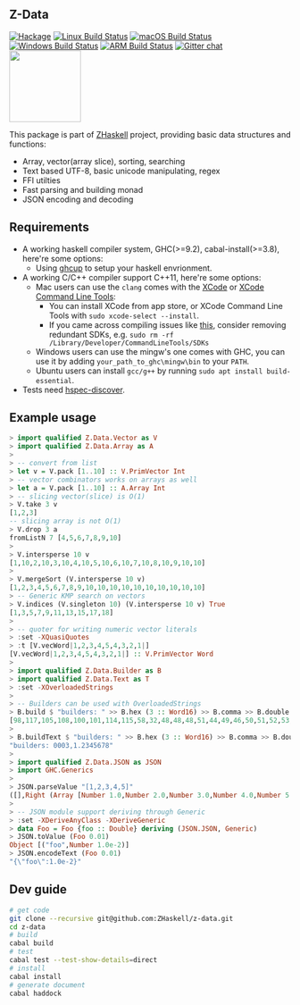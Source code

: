 ## Z-Data

[![Hackage](https://img.shields.io/hackage/v/Z-Data.svg?style=flat)](https://hackage.haskell.org/package/Z-Data)
[![Linux Build Status](https://github.com/ZHaskell/z-data/workflows/ubuntu-ci/badge.svg)](https://github.com/ZHaskell/z-data/actions)
[![macOS Build Status](https://github.com/ZHaskell/z-data/workflows/osx-ci/badge.svg)](https://github.com/ZHaskell/z-data/actions)
[![Windows Build Status](https://github.com/ZHaskell/z-data/workflows/win-ci/badge.svg)](https://github.com/ZHaskell/z-data/actions)
[![ARM Build Status](https://img.shields.io/drone/build/ZHaskell/z-data?label=arm-ci)](https://cloud.drone.io/ZHaskell/z-data)
[![Gitter chat](https://badges.gitter.im/gitterHQ/gitter.svg)](https://gitter.im/Z-Haskell/community)
<a href="https://opencollective.com/zhaskell/donate" target="_blank">
  <img src="https://opencollective.com/zhaskell/donate/button@2x.png?color=blue" width=128 />
</a>

This package is part of [ZHaskell](https://z.haskell.world) project, providing basic data structures and functions:

* Array, vector(array slice), sorting, searching
* Text based UTF-8, basic unicode manipulating, regex
* FFI utilties
* Fast parsing and building monad
* JSON encoding and decoding

## Requirements

* A working haskell compiler system, GHC(>=9.2), cabal-install(>=3.8), here're some options:
    * Using [ghcup](https://www.haskell.org/ghcup/) to setup your haskell envrionment.
* A working C/C++ compiler support C++11, here're some options:
    * Mac users can use the `clang` comes with the [XCode](https://developer.apple.com/xcode/) or [XCode Command Line Tools](https://developer.apple.com/downloads):
        * You can install XCode from app store, or XCode Command Line Tools with `sudo xcode-select --install`.
        * If you came across compiling issues like [this](https://stackoverflow.com/questions/58628377/catalina-c-using-cmath-headers-yield-error-no-member-named-signbit-in-th), consider removing redundant SDKs, e.g. `sudo rm -rf /Library/Developer/CommandLineTools/SDKs`
    * Windows users can use the mingw's one comes with GHC, you can use it by adding `your_path_to_ghc\mingw\bin` to your `PATH`.
    * Ubuntu users can install `gcc/g++` by running `sudo apt install build-essential`.
* Tests need [hspec-discover](https://hackage.haskell.org/package/hspec-discover).

## Example usage

```haskell
> import qualified Z.Data.Vector as V
> import qualified Z.Data.Array as A
>
> -- convert from list
> let v = V.pack [1..10] :: V.PrimVector Int
> -- vector combinators works on arrays as well
> let a = V.pack [1..10] :: A.Array Int
> -- slicing vector(slice) is O(1)
> V.take 3 v
[1,2,3]
-- slicing array is not O(1)
> V.drop 3 a
fromListN 7 [4,5,6,7,8,9,10]
>
> V.intersperse 10 v
[1,10,2,10,3,10,4,10,5,10,6,10,7,10,8,10,9,10,10]
>
> V.mergeSort (V.intersperse 10 v)
[1,2,3,4,5,6,7,8,9,10,10,10,10,10,10,10,10,10,10]
> -- Generic KMP search on vectors
> V.indices (V.singleton 10) (V.intersperse 10 v) True
[1,3,5,7,9,11,13,15,17,18]
>
> -- quoter for writing numeric vector literals
> :set -XQuasiQuotes
> :t [V.vecWord|1,2,3,4,5,4,3,2,1|]
[V.vecWord|1,2,3,4,5,4,3,2,1|] :: V.PrimVector Word
>
> import qualified Z.Data.Builder as B
> import qualified Z.Data.Text as T
> :set -XOverloadedStrings
>
> -- Builders can be used with OverloadedStrings
> B.build $ "builders: " >> B.hex (3 :: Word16) >> B.comma >> B.double 1.2345678
[98,117,105,108,100,101,114,115,58,32,48,48,48,51,44,49,46,50,51,52,53,54,55,56]
>
> B.buildText $ "builders: " >> B.hex (3 :: Word16) >> B.comma >> B.double 1.2345678
"builders: 0003,1.2345678"
>
> import qualified Z.Data.JSON as JSON
> import GHC.Generics
>
> JSON.parseValue "[1,2,3,4,5]"
([],Right (Array [Number 1.0,Number 2.0,Number 3.0,Number 4.0,Number 5.0]))
>
> -- JSON module support deriving through Generic
> :set -XDeriveAnyClass -XDeriveGeneric
> data Foo = Foo {foo :: Double} deriving (JSON.JSON, Generic)
> JSON.toValue (Foo 0.01)
Object [("foo",Number 1.0e-2)]
> JSON.encodeText (Foo 0.01)
"{\"foo\":1.0e-2}"
```

## Dev guide

```bash
# get code
git clone --recursive git@github.com:ZHaskell/z-data.git
cd z-data
# build
cabal build
# test
cabal test --test-show-details=direct
# install
cabal install
# generate document
cabal haddock
```
